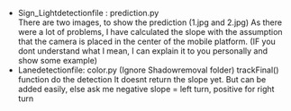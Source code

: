 - Sign_Lightdetectionfile : prediction.py    
There are two images, to show the prediction (1.jpg and 2.jpg)
As there were a lot of problems, I have calculated the slope with the assumption that the camera is placed in the center of the mobile platform. (IF you dont understand what I mean, I can explain it to you personally and show some example)
- Lanedetectionfile: color.py (Ignore Shadowremoval folder)
trackFinal() function do the detection
It doesnt return the slope yet. But can be added easily, else ask me
  negative slope = left turn, positive for right turn
